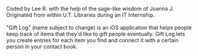 Coded by Lee R. with the help of the sage-like wisdom of Joanna J.
<br> 
Originated from within U.T. Libraries during an IT Internship.
<br> <br>
"Gift Log" (name subject to change) is an iOS application that helps people keep track of items that they'd like to gift people eventually. Gift Log lets you create entries for each item you find and connect it with a certain person in your contact book.
